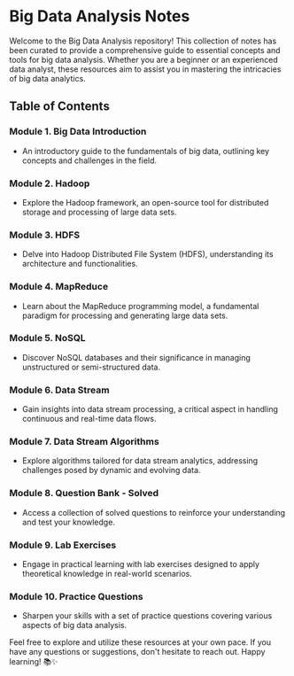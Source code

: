 # Big Data Analysis Notes

Welcome to the Big Data Analysis repository! This collection of notes has been curated to provide a comprehensive guide to essential concepts and tools for big data analysis. Whether you are a beginner or an experienced data analyst, these resources aim to assist you in mastering the intricacies of big data analytics.

## Table of Contents

### Module 1. Big Data Introduction
   - An introductory guide to the fundamentals of big data, outlining key concepts and challenges in the field.

### Module 2. Hadoop
   - Explore the Hadoop framework, an open-source tool for distributed storage and processing of large data sets.

### Module 3. HDFS
   - Delve into Hadoop Distributed File System (HDFS), understanding its architecture and functionalities.

### Module 4. MapReduce
   - Learn about the MapReduce programming model, a fundamental paradigm for processing and generating large data sets.

### Module 5. NoSQL
   - Discover NoSQL databases and their significance in managing unstructured or semi-structured data.

### Module 6. Data Stream
   - Gain insights into data stream processing, a critical aspect in handling continuous and real-time data flows.

### Module 7. Data Stream Algorithms
   - Explore algorithms tailored for data stream analytics, addressing challenges posed by dynamic and evolving data.

### Module 8. Question Bank - Solved
   - Access a collection of solved questions to reinforce your understanding and test your knowledge.

### Module 9. Lab Exercises
   - Engage in practical learning with lab exercises designed to apply theoretical knowledge in real-world scenarios.

### Module 10. Practice Questions
   - Sharpen your skills with a set of practice questions covering various aspects of big data analysis.

Feel free to explore and utilize these resources at your own pace. If you have any questions or suggestions, don't hesitate to reach out. Happy learning! 📚✨
